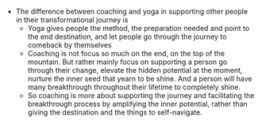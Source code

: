 - The difference between coaching and yoga in supporting other people in their transformational journey is
    - Yoga gives people the method, the preparation needed and point to the end destination, and let people go through the journey to comeback by themselves
    - Coaching is not focus so much on the end, on the top of the mountain. But rather mainly focus on supporting a person go through their change, elevate the hidden potential at the moment, nurture the inner seed that yearn to be shine. And a person will have many breakthrough throughout their lifetime to completely shine. 
    - So coaching is more about supporting the journey and facilitating the breakthrough process by amplifying the inner potential, rather than giving the destination and the things to self-navigate.
